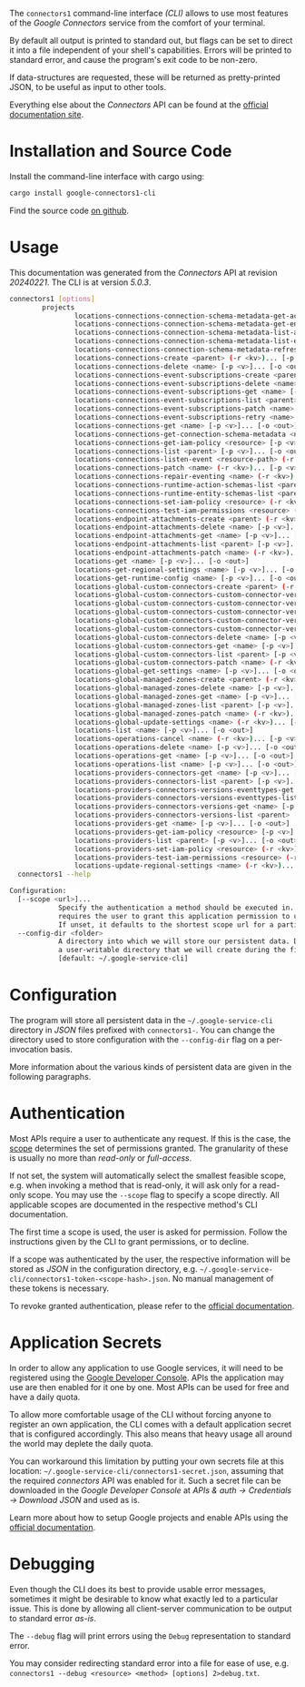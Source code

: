 <!---
DO NOT EDIT !
This file was generated automatically from 'src/generator/templates/cli/README.md.mako'
DO NOT EDIT !
-->
The `connectors1` command-line interface *(CLI)* allows to use most features of the *Google Connectors* service from the comfort of your terminal.

By default all output is printed to standard out, but flags can be set to direct it into a file independent of your shell's
capabilities. Errors will be printed to standard error, and cause the program's exit code to be non-zero.

If data-structures are requested, these will be returned as pretty-printed JSON, to be useful as input to other tools.

Everything else about the *Connectors* API can be found at the
[official documentation site](https://cloud.google.com/apigee/docs/api-platform/connectors/about-connectors).

# Installation and Source Code

Install the command-line interface with cargo using:

```bash
cargo install google-connectors1-cli
```

Find the source code [on github](https://github.com/Byron/google-apis-rs/tree/main/gen/connectors1-cli).

# Usage

This documentation was generated from the *Connectors* API at revision *20240221*. The CLI is at version *5.0.3*.

```bash
connectors1 [options]
        projects
                locations-connections-connection-schema-metadata-get-action <name> [-p <v>]... [-o <out>]
                locations-connections-connection-schema-metadata-get-entity-type <name> [-p <v>]... [-o <out>]
                locations-connections-connection-schema-metadata-list-actions <name> [-p <v>]... [-o <out>]
                locations-connections-connection-schema-metadata-list-entity-types <name> [-p <v>]... [-o <out>]
                locations-connections-connection-schema-metadata-refresh <name> (-r <kv>)... [-p <v>]... [-o <out>]
                locations-connections-create <parent> (-r <kv>)... [-p <v>]... [-o <out>]
                locations-connections-delete <name> [-p <v>]... [-o <out>]
                locations-connections-event-subscriptions-create <parent> (-r <kv>)... [-p <v>]... [-o <out>]
                locations-connections-event-subscriptions-delete <name> [-p <v>]... [-o <out>]
                locations-connections-event-subscriptions-get <name> [-p <v>]... [-o <out>]
                locations-connections-event-subscriptions-list <parent> [-p <v>]... [-o <out>]
                locations-connections-event-subscriptions-patch <name> (-r <kv>)... [-p <v>]... [-o <out>]
                locations-connections-event-subscriptions-retry <name> (-r <kv>)... [-p <v>]... [-o <out>]
                locations-connections-get <name> [-p <v>]... [-o <out>]
                locations-connections-get-connection-schema-metadata <name> [-p <v>]... [-o <out>]
                locations-connections-get-iam-policy <resource> [-p <v>]... [-o <out>]
                locations-connections-list <parent> [-p <v>]... [-o <out>]
                locations-connections-listen-event <resource-path> (-r <kv>)... [-p <v>]... [-o <out>]
                locations-connections-patch <name> (-r <kv>)... [-p <v>]... [-o <out>]
                locations-connections-repair-eventing <name> (-r <kv>)... [-p <v>]... [-o <out>]
                locations-connections-runtime-action-schemas-list <parent> [-p <v>]... [-o <out>]
                locations-connections-runtime-entity-schemas-list <parent> [-p <v>]... [-o <out>]
                locations-connections-set-iam-policy <resource> (-r <kv>)... [-p <v>]... [-o <out>]
                locations-connections-test-iam-permissions <resource> (-r <kv>)... [-p <v>]... [-o <out>]
                locations-endpoint-attachments-create <parent> (-r <kv>)... [-p <v>]... [-o <out>]
                locations-endpoint-attachments-delete <name> [-p <v>]... [-o <out>]
                locations-endpoint-attachments-get <name> [-p <v>]... [-o <out>]
                locations-endpoint-attachments-list <parent> [-p <v>]... [-o <out>]
                locations-endpoint-attachments-patch <name> (-r <kv>)... [-p <v>]... [-o <out>]
                locations-get <name> [-p <v>]... [-o <out>]
                locations-get-regional-settings <name> [-p <v>]... [-o <out>]
                locations-get-runtime-config <name> [-p <v>]... [-o <out>]
                locations-global-custom-connectors-create <parent> (-r <kv>)... [-p <v>]... [-o <out>]
                locations-global-custom-connectors-custom-connector-versions-create <parent> (-r <kv>)... [-p <v>]... [-o <out>]
                locations-global-custom-connectors-custom-connector-versions-delete <name> [-p <v>]... [-o <out>]
                locations-global-custom-connectors-custom-connector-versions-get <name> [-p <v>]... [-o <out>]
                locations-global-custom-connectors-custom-connector-versions-list <parent> [-p <v>]... [-o <out>]
                locations-global-custom-connectors-custom-connector-versions-patch <name> (-r <kv>)... [-p <v>]... [-o <out>]
                locations-global-custom-connectors-delete <name> [-p <v>]... [-o <out>]
                locations-global-custom-connectors-get <name> [-p <v>]... [-o <out>]
                locations-global-custom-connectors-list <parent> [-p <v>]... [-o <out>]
                locations-global-custom-connectors-patch <name> (-r <kv>)... [-p <v>]... [-o <out>]
                locations-global-get-settings <name> [-p <v>]... [-o <out>]
                locations-global-managed-zones-create <parent> (-r <kv>)... [-p <v>]... [-o <out>]
                locations-global-managed-zones-delete <name> [-p <v>]... [-o <out>]
                locations-global-managed-zones-get <name> [-p <v>]... [-o <out>]
                locations-global-managed-zones-list <parent> [-p <v>]... [-o <out>]
                locations-global-managed-zones-patch <name> (-r <kv>)... [-p <v>]... [-o <out>]
                locations-global-update-settings <name> (-r <kv>)... [-p <v>]... [-o <out>]
                locations-list <name> [-p <v>]... [-o <out>]
                locations-operations-cancel <name> (-r <kv>)... [-p <v>]... [-o <out>]
                locations-operations-delete <name> [-p <v>]... [-o <out>]
                locations-operations-get <name> [-p <v>]... [-o <out>]
                locations-operations-list <name> [-p <v>]... [-o <out>]
                locations-providers-connectors-get <name> [-p <v>]... [-o <out>]
                locations-providers-connectors-list <parent> [-p <v>]... [-o <out>]
                locations-providers-connectors-versions-eventtypes-get <name> [-p <v>]... [-o <out>]
                locations-providers-connectors-versions-eventtypes-list <parent> [-p <v>]... [-o <out>]
                locations-providers-connectors-versions-get <name> [-p <v>]... [-o <out>]
                locations-providers-connectors-versions-list <parent> [-p <v>]... [-o <out>]
                locations-providers-get <name> [-p <v>]... [-o <out>]
                locations-providers-get-iam-policy <resource> [-p <v>]... [-o <out>]
                locations-providers-list <parent> [-p <v>]... [-o <out>]
                locations-providers-set-iam-policy <resource> (-r <kv>)... [-p <v>]... [-o <out>]
                locations-providers-test-iam-permissions <resource> (-r <kv>)... [-p <v>]... [-o <out>]
                locations-update-regional-settings <name> (-r <kv>)... [-p <v>]... [-o <out>]
  connectors1 --help

Configuration:
  [--scope <url>]...
            Specify the authentication a method should be executed in. Each scope
            requires the user to grant this application permission to use it.
            If unset, it defaults to the shortest scope url for a particular method.
  --config-dir <folder>
            A directory into which we will store our persistent data. Defaults to
            a user-writable directory that we will create during the first invocation.
            [default: ~/.google-service-cli]

```

# Configuration

The program will store all persistent data in the `~/.google-service-cli` directory in *JSON* files prefixed with `connectors1-`.  You can change the directory used to store configuration with the `--config-dir` flag on a per-invocation basis.

More information about the various kinds of persistent data are given in the following paragraphs.

# Authentication

Most APIs require a user to authenticate any request. If this is the case, the [scope][scopes] determines the 
set of permissions granted. The granularity of these is usually no more than *read-only* or *full-access*.

If not set, the system will automatically select the smallest feasible scope, e.g. when invoking a
method that is read-only, it will ask only for a read-only scope. 
You may use the `--scope` flag to specify a scope directly. 
All applicable scopes are documented in the respective method's CLI documentation.

The first time a scope is used, the user is asked for permission. Follow the instructions given 
by the CLI to grant permissions, or to decline.

If a scope was authenticated by the user, the respective information will be stored as *JSON* in the configuration
directory, e.g. `~/.google-service-cli/connectors1-token-<scope-hash>.json`. No manual management of these tokens
is necessary.

To revoke granted authentication, please refer to the [official documentation][revoke-access].

# Application Secrets

In order to allow any application to use Google services, it will need to be registered using the 
[Google Developer Console][google-dev-console]. APIs the application may use are then enabled for it
one by one. Most APIs can be used for free and have a daily quota.

To allow more comfortable usage of the CLI without forcing anyone to register an own application, the CLI
comes with a default application secret that is configured accordingly. This also means that heavy usage
all around the world may deplete the daily quota.

You can workaround this limitation by putting your own secrets file at this location: 
`~/.google-service-cli/connectors1-secret.json`, assuming that the required *connectors* API 
was enabled for it. Such a secret file can be downloaded in the *Google Developer Console* at 
*APIs & auth -> Credentials -> Download JSON* and used as is.

Learn more about how to setup Google projects and enable APIs using the [official documentation][google-project-new].


# Debugging

Even though the CLI does its best to provide usable error messages, sometimes it might be desirable to know
what exactly led to a particular issue. This is done by allowing all client-server communication to be 
output to standard error *as-is*.

The `--debug` flag will print errors using the `Debug` representation to standard error.

You may consider redirecting standard error into a file for ease of use, e.g. `connectors1 --debug <resource> <method> [options] 2>debug.txt`.


[scopes]: https://developers.google.com/+/api/oauth#scopes
[revoke-access]: http://webapps.stackexchange.com/a/30849
[google-dev-console]: https://console.developers.google.com/
[google-project-new]: https://developers.google.com/console/help/new/
